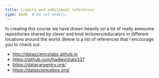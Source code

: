 ```yaml
---
title: Credits and additional references
type: book  # Do not modify.
---
```


In creating this course we have drawn heavily on a lot of really awesome repositories shared by clever and kind lecturers/educators in different locations around the world.
Below is a list of references that I encourage you to check out. 

* http://datasciencelabs.github.io 
* https://github.com/hadley/stats337
* https://datacarpentry.org/
* https://datasciencebox.org/
